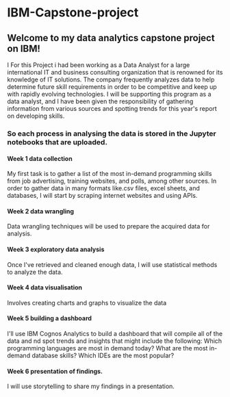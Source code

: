 # IBM-Capstone-project
## Welcome to my data analytics capstone project on IBM! 
I
For this Project i had been working as a Data Analyst for a large international IT and business consulting organization that is renowned for its knowledge of IT solutions. The company frequently analyzes data to help determine future skill requirements in order to be competitive and keep up with rapidly evolving technologies. I will be supporting this program as a data analyst, and I have been given the responsibility of gathering information from various sources and spotting trends for this year's report on developing skills.
### So each process in analysing the data is stored in the Jupyter notebooks that are uploaded. 

#### Week 1 data collection 
My first task is to gather a list of the most in-demand programming skills from job advertising, training websites, and polls, among other sources. In order to gather data in many formats like.csv files, excel sheets, and databases, I will start by scraping internet websites and using APIs.
#### Week 2 data wrangling 
Data wrangling techniques will be used to prepare the acquired data for analysis.
#### Week 3 exploratory data analysis 
Once I've retrieved and cleaned enough data, I will use statistical methods to analyze the data. 
#### Week 4 data visualisation 
Involves creating charts and graphs to visualize the data 
#### Week 5 building a dashboard 
I'll use IBM Cognos Analytics to build a dashboard that will compile all of the data and nd spot trends and insights that might include the following:
Which programming languages are most in demand today?
What are the most in-demand database skills?
Which IDEs are the most popular?
#### Week 6 presentation of findings.
I will use storytelling to share my findings in a presentation.
